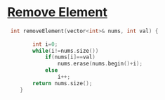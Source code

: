 <h1><a href="https://leetcode.com/problems/remove-element/">Remove Element</a></h1>

```cpp
 int removeElement(vector<int>& nums, int val) {
        
        int i=0;
        while(i!=nums.size())
            if(nums[i]==val)
                nums.erase(nums.begin()+i);
            else
                i++;    
        return nums.size();        
    }
```
